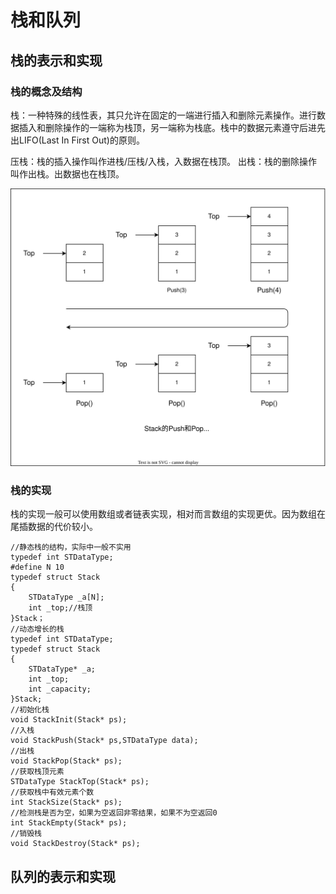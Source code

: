 # 栈和队列

## 栈的表示和实现

### 栈的概念及结构

栈：一种特殊的线性表，其只允许在固定的一端进行插入和删除元素操作。进行数据插入和删除操作的一端称为栈顶，另一端称为栈底。栈中的数据元素遵守后进先出LIFO(Last In First Out)的原则。

压栈：栈的插入操作叫作进栈/压栈/入栈，入数据在栈顶。
出栈：栈的删除操作叫作出栈。出数据也在栈顶。

![](1.svg)

### 栈的实现

栈的实现一般可以使用数组或者链表实现，相对而言数组的实现更优。因为数组在尾插数据的代价较小。

```C{.line-numbers}
//静态栈的结构，实际中一般不实用
typedef int STDataType;
#define N 10
typedef struct Stack
{
    STDataType _a[N];
    int _top;//栈顶
}Stack；
//动态增长的栈
typedef int STDataType;
typedef struct Stack
{
    STDataType* _a;
    int _top;
    int _capacity;
}Stack;
//初始化栈
void StackInit(Stack* ps);
//入栈
void StackPush(Stack* ps,STDataType data);
//出栈
void StackPop(Stack* ps);
//获取栈顶元素
STDataType StackTop(Stack* ps);
//获取栈中有效元素个数
int StackSize(Stack* ps);
//检测栈是否为空，如果为空返回非零结果，如果不为空返回0
int StackEmpty(Stack* ps);
//销毁栈
void StackDestroy(Stack* ps);
```

## 队列的表示和实现
